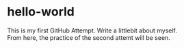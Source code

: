 # hello-world
This is my first GitHub Attempt.
Write a littlebit about myself.  
From here, the practice of the second attemt will be seen.
